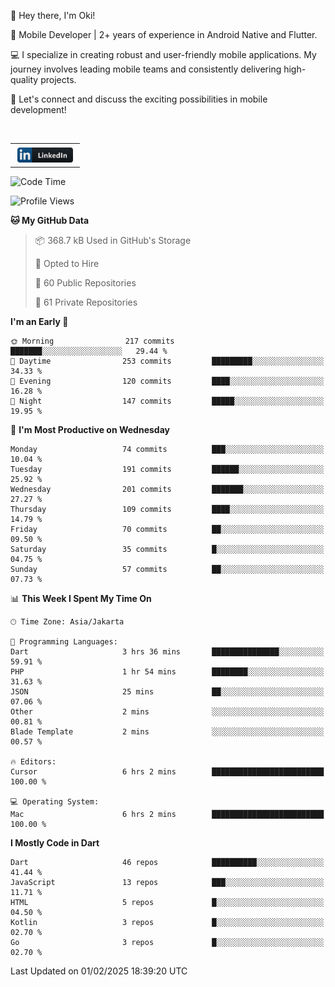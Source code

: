 <p>
 👋 Hey there, I'm Oki!

🚀 Mobile Developer | 2+ years of experience in Android Native and Flutter.

💻 I specialize in creating robust and user-friendly mobile applications. My journey involves leading mobile teams and consistently delivering high-quality projects.

🔗 Let's connect and discuss the exciting possibilities in mobile development!

<br>

<table style="border:none; border-collapse:collapse; cellspacing:0; cellpadding:0">
    <tr>
        <td>
           <a href="https://www.linkedin.com/in/oki-6ba305173/" target="_blank">
              <img src="https://github.com/inisialkey/inisialkey/blob/main/assets/linkedin.svg" alt="LinkedIn" style="vertical-align:top; margin:4px" height=24>
          </a>
        </td>
    </tr>
</table>

<!-- <br>

<!--START_SECTION:waka-->
![Code Time](http://img.shields.io/badge/Code%20Time-992%20hrs%2022%20mins-blue)

![Profile Views](http://img.shields.io/badge/Profile%20Views-0-blue)

**🐱 My GitHub Data** 

> 📦 368.7 kB Used in GitHub's Storage 
 > 
> 💼 Opted to Hire
 > 
> 📜 60 Public Repositories 
 > 
> 🔑 61 Private Repositories 
 > 
**I'm an Early 🐤** 

```text
🌞 Morning                217 commits         ███████░░░░░░░░░░░░░░░░░░   29.44 % 
🌆 Daytime                253 commits         █████████░░░░░░░░░░░░░░░░   34.33 % 
🌃 Evening                120 commits         ████░░░░░░░░░░░░░░░░░░░░░   16.28 % 
🌙 Night                  147 commits         █████░░░░░░░░░░░░░░░░░░░░   19.95 % 
```
📅 **I'm Most Productive on Wednesday** 

```text
Monday                   74 commits          ███░░░░░░░░░░░░░░░░░░░░░░   10.04 % 
Tuesday                  191 commits         ██████░░░░░░░░░░░░░░░░░░░   25.92 % 
Wednesday                201 commits         ███████░░░░░░░░░░░░░░░░░░   27.27 % 
Thursday                 109 commits         ████░░░░░░░░░░░░░░░░░░░░░   14.79 % 
Friday                   70 commits          ██░░░░░░░░░░░░░░░░░░░░░░░   09.50 % 
Saturday                 35 commits          █░░░░░░░░░░░░░░░░░░░░░░░░   04.75 % 
Sunday                   57 commits          ██░░░░░░░░░░░░░░░░░░░░░░░   07.73 % 
```


📊 **This Week I Spent My Time On** 

```text
🕑︎ Time Zone: Asia/Jakarta

💬 Programming Languages: 
Dart                     3 hrs 36 mins       ███████████████░░░░░░░░░░   59.91 % 
PHP                      1 hr 54 mins        ████████░░░░░░░░░░░░░░░░░   31.63 % 
JSON                     25 mins             ██░░░░░░░░░░░░░░░░░░░░░░░   07.06 % 
Other                    2 mins              ░░░░░░░░░░░░░░░░░░░░░░░░░   00.81 % 
Blade Template           2 mins              ░░░░░░░░░░░░░░░░░░░░░░░░░   00.57 % 

🔥 Editors: 
Cursor                   6 hrs 2 mins        █████████████████████████   100.00 % 

💻 Operating System: 
Mac                      6 hrs 2 mins        █████████████████████████   100.00 % 
```

**I Mostly Code in Dart** 

```text
Dart                     46 repos            ██████████░░░░░░░░░░░░░░░   41.44 % 
JavaScript               13 repos            ███░░░░░░░░░░░░░░░░░░░░░░   11.71 % 
HTML                     5 repos             █░░░░░░░░░░░░░░░░░░░░░░░░   04.50 % 
Kotlin                   3 repos             █░░░░░░░░░░░░░░░░░░░░░░░░   02.70 % 
Go                       3 repos             █░░░░░░░░░░░░░░░░░░░░░░░░   02.70 % 
```




 Last Updated on 01/02/2025 18:39:20 UTC
<!--END_SECTION:waka-->